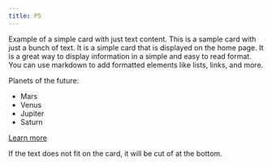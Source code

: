 ```yaml
---
title: P5
---
```

Example of a simple card with just text content. This is a sample card with just a bunch of text. It is a simple card that is displayed on the home page. It is a great way to display information in a simple and easy to read format. You can use markdown to add formatted elements like lists, links, and more.

Planets of the future:

- Mars
- Venus
- Jupiter
- Saturn

[Learn more](https://example.com)

If the text does not fit on the card, it will be cut of at the bottom.

